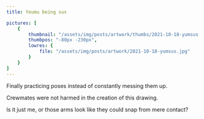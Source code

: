 ```yaml
---
title: Youmu being sus

pictures: [
	{
		thumbnail: "/assets/img/posts/artwork/thumbs/2021-10-18-yumsus.jpg",
		thumbpos: "-80px -230px",
		lowres: {
			file: "/assets/img/posts/artwork/2021-10-18-yumsus.jpg"
		}
	}
]
---
```

Finally practicing poses instead of constantly messing them up.

Crewmates were not harmed in the creation of this drawing.

Is it just me, or those arms look like they could snap from mere contact?
